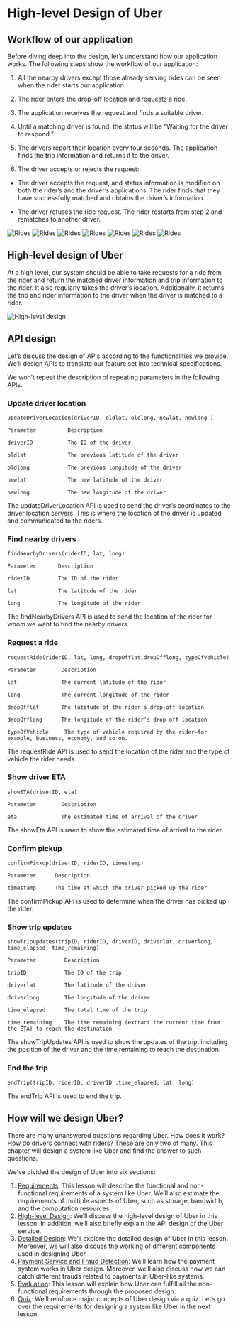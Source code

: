 # High-level Design of Uber
## Workflow of our application
Before diving deep into the design, let’s understand how our application works. The following steps show the workflow of our application:

1. All the nearby drivers except those already serving rides can be seen when the rider starts our application.

2. The rider enters the drop-off location and requests a ride.

3. The application receives the request and finds a suitable driver.

4. Until a matching driver is found, the status will be “Waiting for the driver to respond.”

5. The drivers report their location every four seconds. The application finds the trip information and returns it to the driver.

6. The driver accepts or rejects the request:

  - The driver accepts the request, and status information is modified on both the rider’s and the driver’s applications. The rider finds that they have successfully matched and obtains the driver’s information.

  - The driver refuses the ride request. The rider restarts from step 2 and rematches to another driver.
  
![Rides](./uber/1.jpg)
![Rides](./uber/2.jpg)
![Rides](./uber/3.jpg)
![Rides](./uber/4.jpg)
![Rides](./uber/5.jpg)
![Rides](./uber/6.jpg)
![Rides](./uber/7.jpg)

## High-level design of Uber
At a high level, our system should be able to take requests for a ride from the rider and return the matched driver information and trip information to the rider. It also regularly takes the driver’s location. Additionally, it returns the trip and rider information to the driver when the driver is matched to a rider.

![High-level design](./hld.jpg)

## API design
Let’s discuss the design of APIs according to the functionalities we provide. We’ll design APIs to translate our feature set into technical specifications.

We won’t repeat the description of repeating parameters in the following APIs.

### Update driver location
```
updateDriverLocation(driverID, oldlat, oldlong, newlat, newlong )
```

```
Parameter          Description

driverID           The ID of the driver

oldlat             The previous latitude of the driver

oldlong            The previous longitude of the driver

newlat             The new latitude of the driver

newlong            The new longitude of the driver
```

The updateDriverLocation API is used to send the driver’s coordinates to the driver location servers. This is where the location of the driver is updated and communicated to the riders.


### Find nearby drivers
```
findNearbyDrivers(riderID, lat, long)
```

```
Parameter       Description

riderID         The ID of the rider

lat             The latitude of the rider

long            The longitude of the rider
```
The findNearbyDrivers API is used to send the location of the rider for whom we want to find the nearby drivers.

### Request a ride
```
requestRide(riderID, lat, long, dropOfflat,dropOfflong, typeOfVehicle)
```

```
Parameter        Description

lat              The current latitude of the rider

long             The current longitude of the rider

dropOfflat       The latitude of the rider’s drop-off location

dropOfflong      The longitude of the rider’s drop-off location

typeOfVehicle     The type of vehicle required by the rider—for example, business, economy, and so on.
```
The requestRide API is used to send the location of the rider and the type of vehicle the rider needs.

### Show driver ETA
```
showETA(driverID, eta)
```

```
Parameter        Description

eta              The estimated time of arrival of the driver
```
The showEta API is used to show the estimated time of arrival to the rider.


### Confirm pickup
```
confirmPickup(driverID, riderID, timestamp)
```

```
Parameter      Description

timestamp      The time at which the driver picked up the rider
```
The confirmPickup API is used to determine when the driver has picked up the rider.

### Show trip updates
```
showTripUpdates(tripID, riderID, driverID, driverlat, driverlong, time_elapsed, time_remaining)
```

```
Parameter         Description

tripID            The ID of the trip

driverlat         The latitude of the driver

driverlong        The longitude of the driver

time_elapsed      The total time of the trip

time_remaining    The time remaining (extract the current time from the ETA) to reach the destination
```
The showTripUpdates API is used to show the updates of the trip, including the position of the driver and the time remaining to reach the destination.

### End the trip
```
endTrip(tripID, riderID, driverID ,time_elapsed, lat, long)
```
The endTrip API is used to end the trip.

## How will we design Uber?
There are many unanswered questions regarding Uber. How does it work? How do drivers connect with riders? These are only two of many. This chapter will design a system like Uber and find the answer to such questions.

We’ve divided the design of Uber into six sections:

1. [Requirements](../Requirements%20of%20Uber’s%20Design/): This lesson will describe the functional and non-functional requirements of a system like Uber. We’ll also estimate the requirements of multiple aspects of Uber, such as storage, bandwidth, and the computation resources.
2. [High-level Design](../High-level%20Design%20of%20Uber/): We’ll discuss the high-level design of Uber in this lesson. In addition, we’ll also briefly explain the API design of the Uber service.
3. [Detailed Design](../Detailed%20Design%20of%20Uber/): We’ll explore the detailed design of Uber in this lesson. Moreover, we will also discuss the working of different components used in designing Uber.
4. [Payment Service and Fraud Detection](../Payment%20Service%20and%20Fraud%20Detection%20in%20Uber%20Design/): We’ll learn how the payment system works in Uber design. Moreover, we’ll also discuss how we can catch different frauds related to payments in Uber-like systems.
5. [Evaluation](../Evaluation%20of%20Uber’s%20Design/): This lesson will explain how Uber can fulfill all the non-functional requirements through the proposed design.
6. [Quiz](../Quiz%20on%20Uber's%20Design/): We’ll reinforce major concepts of Uber design via a quiz.
Let’s go over the requirements for designing a system like Uber in the next lesson.